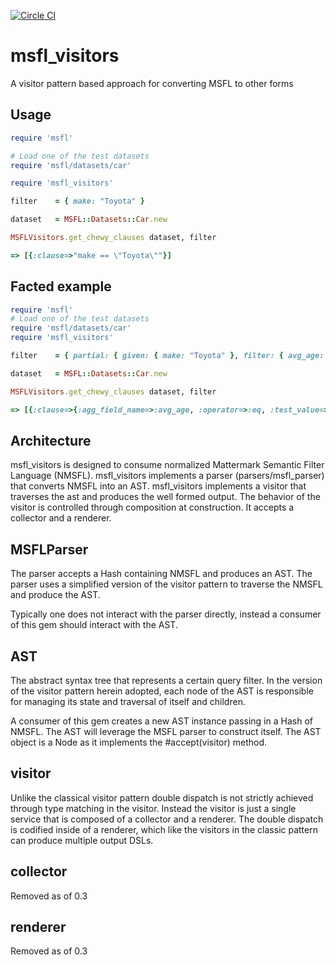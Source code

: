 [![Circle CI](https://circleci.com/gh/Referly/msfl_visitors.svg?style=svg)](https://circleci.com/gh/Referly/msfl_visitors)

# msfl_visitors
A visitor pattern based approach for converting MSFL to other forms

## Usage

```ruby
require 'msfl'

# Load one of the test datasets
require 'msfl/datasets/car'

require 'msfl_visitors'

filter    = { make: "Toyota" }

dataset   = MSFL::Datasets::Car.new

MSFLVisitors.get_chewy_clauses dataset, filter

=> [{:clause=>"make == \"Toyota\""}]

```

## Facted example

```ruby
require 'msfl'
# Load one of the test datasets
require 'msfl/datasets/car'
require 'msfl_visitors'

filter    = { partial: { given: { make: "Toyota" }, filter: { avg_age: 10 } } }

dataset   = MSFL::Datasets::Car.new

MSFLVisitors.get_chewy_clauses dataset, filter

=> [{:clause=>{:agg_field_name=>:avg_age, :operator=>:eq, :test_value=>10}, :method_to_execute=>:aggregations}, {:clause=>"make == \"Toyota\""}]

```

## Architecture

msfl_visitors is designed to consume normalized Mattermark Semantic Filter Language (NMSFL).
msfl_visitors implements a parser (parsers/msfl_parser) that converts NMSFL into an AST.
msfl_visitors implements a visitor that traverses the ast and produces the well formed output.
The behavior of the visitor is controlled through composition at construction. It accepts a collector and a renderer.

## MSFLParser

The parser accepts a Hash containing NMSFL and produces an AST.
The parser uses a simplified version of the visitor pattern to traverse the NMSFL and produce the AST.

Typically one does not interact with the parser directly, instead a consumer of this gem should interact with the AST.

## AST

The abstract syntax tree that represents a certain query filter. In the version of the visitor pattern herein
adopted, each node of the AST is responsible for managing its state and traversal of itself and children.

A consumer of this gem creates a new AST instance passing in a Hash of NMSFL. The AST will leverage the MSFL parser
to construct itself. The AST object is a Node as it implements the #accept(visitor) method.

## visitor

Unlike the classical visitor pattern double dispatch is not strictly achieved through type matching in the visitor.
Instead the visitor is just a single service that is composed of a collector and a renderer.
The double dispatch is codified inside of a renderer, which like the visitors in the classic pattern can produce
multiple output DSLs.

## collector

Removed as of 0.3

## renderer

Removed as of 0.3